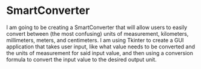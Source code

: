 # SmartConverter
I am going to be creating a SmartConverter that will allow users to easily convert between (the most confusing) units of measurement, kilometers, millimeters, meters, and centimeters. 
I am using Tkinter to create a GUI application that takes user input, like what value needs to be converted and the units of measurement for said input value, and then using a conversion formula to convert the input value to the desired output unit.
